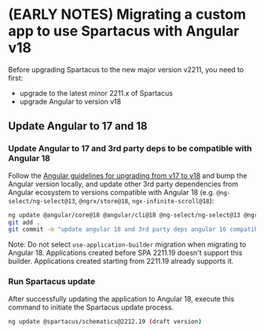 # (EARLY NOTES) Migrating a custom app to use Spartacus with Angular v18

Before upgrading Spartacus to the new major version v2211, you need to first:
- upgrade to the latest minor 2211.x of Spartacus
- upgrade Angular to version v18

## Update Angular to 17 and 18

### Update Angular to 17 and 3rd party deps to be compatible with Angular 18

Follow the [Angular guidelines for upgrading from v17 to v18](https://angular.dev/update-guide?v=17.0-18.0&l=3) and bump the Angular version locally, and update other 3rd party dependencies from Angular ecosystem  to versions compatible with Angular 18 (e.g. `@ng-select/ng-select@13`, `@ngrx/store@18`, `ngx-infinite-scroll@18`):

```bash
ng update @angular/core@18 @angular/cli@18 @ng-select/ng-select@13 @ngrx/store@18 ngx-infinite-scroll@18 --force
git add .
git commit -m "update angular 18 and 3rd party deps angular 16 compatible"
```
Note: Do not select `use-application-builder` migration when migrating to Angular 18. Applications created before SPA 2211.19 doesn't support this builder. Applications created starting from 2211.19 already supports it.

### Run Spartacus update

After successfully updating the application to Angular 18, execute this command to initiate the Spartacus update process.

```bash
ng update @spartacus/schematics@2212.19 (draft version)
```